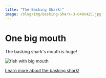 ```yaml
---
title: "The Basking Shark!"
image: /blog/img/Basking-Shark-3-640x425.jpg
---
```

# One big mouth
The basking shark's mouth is huge!

<img src="/blog/img/Basking-Shark-3-640x425.jpg" alt="fish with big mouth">

[Learn more about the basking shark!](https://www.scubadiving.com/fun-facts-about-basking-sharks)
